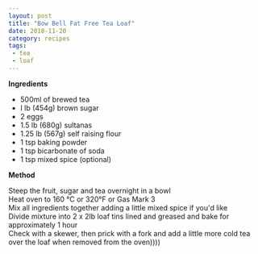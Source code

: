 ```yaml
---
layout: post
title: "Bow Bell Fat Free Tea Loaf"
date: 2018-11-20
category: recipes
tags:
 - tea
 - loaf 
---
```


**Ingredients**

* 500ml of brewed tea
* I lb (454g) brown sugar
* 2 eggs
* 1.5 lb (680g) sultanas
* 1.25 lb (567g) self raising flour
* 1 tsp baking powder
* 1 tsp bicarbonate of soda
* 1 tsp mixed spice (optional)

**Method**

Steep the fruit, sugar and tea overnight in a bowl  
Heat oven to 160 °C or 320°F or Gas Mark 3  
Mix all ingredients together adding a little mixed spice if you'd like  
Divide mixture into 2 x 2lb loaf tins lined and greased and bake for approximately 1 hour  
Check with a skewer, then prick with a fork and add a little more cold tea over the loaf when removed from the oven))))

